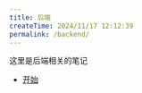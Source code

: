 ```yaml
---
title: 后端
createTime: 2024/11/17 12:12:39
permalink: /backend/
---
```


这里是后端相关的笔记

- [开始](./java/Java学习笔记.md)